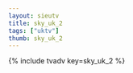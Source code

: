 ```yaml
--- 
layout: sieutv
title: sky_uk_2
tags: ["uktv"]
thumb: sky_uk_2
---
```

{% include tvadv key=sky_uk_2 %}
